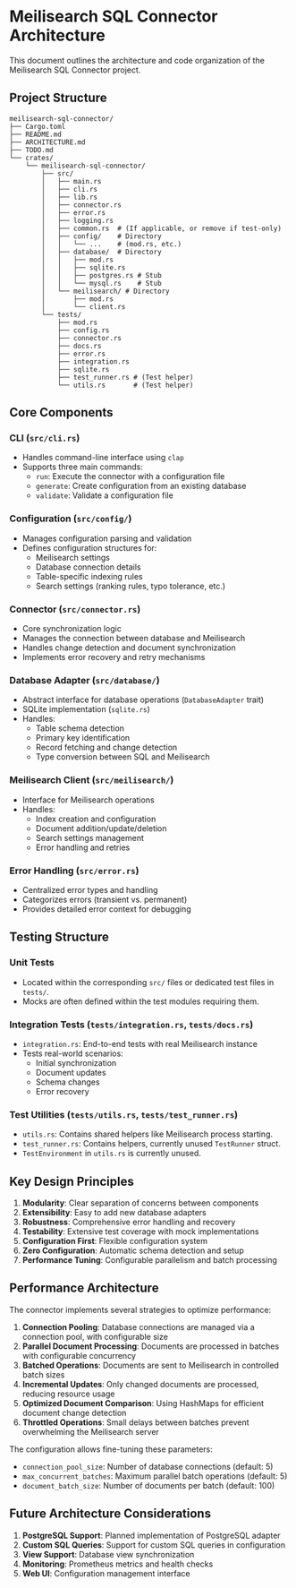 # Meilisearch SQL Connector Architecture

This document outlines the architecture and code organization of the Meilisearch SQL Connector project.

## Project Structure

```
meilisearch-sql-connector/
├── Cargo.toml
├── README.md
├── ARCHITECTURE.md
├── TODO.md
└── crates/
    └── meilisearch-sql-connector/
        ├── src/
        │   ├── main.rs
        │   ├── cli.rs
        │   ├── lib.rs
        │   ├── connector.rs
        │   ├── error.rs
        │   ├── logging.rs
        │   ├── common.rs  # (If applicable, or remove if test-only)
        │   ├── config/    # Directory
        │   │   └── ...    # (mod.rs, etc.)
        │   ├── database/  # Directory
        │   │   ├── mod.rs
        │   │   ├── sqlite.rs
        │   │   ├── postgres.rs # Stub
        │   │   └── mysql.rs    # Stub
        │   └── meilisearch/ # Directory
        │       ├── mod.rs
        │       └── client.rs
        └── tests/
            ├── mod.rs
            ├── config.rs
            ├── connector.rs
            ├── docs.rs
            ├── error.rs
            ├── integration.rs
            ├── sqlite.rs
            ├── test_runner.rs # (Test helper)
            └── utils.rs       # (Test helper)
```

## Core Components

### CLI (`src/cli.rs`)
- Handles command-line interface using `clap`
- Supports three main commands:
  - `run`: Execute the connector with a configuration file
  - `generate`: Create configuration from an existing database
  - `validate`: Validate a configuration file

### Configuration (`src/config/`)
- Manages configuration parsing and validation
- Defines configuration structures for:
  - Meilisearch settings
  - Database connection details
  - Table-specific indexing rules
  - Search settings (ranking rules, typo tolerance, etc.)

### Connector (`src/connector.rs`)
- Core synchronization logic
- Manages the connection between database and Meilisearch
- Handles change detection and document synchronization
- Implements error recovery and retry mechanisms

### Database Adapter (`src/database/`)
- Abstract interface for database operations (`DatabaseAdapter` trait)
- SQLite implementation (`sqlite.rs`)
- Handles:
  - Table schema detection
  - Primary key identification
  - Record fetching and change detection
  - Type conversion between SQL and Meilisearch

### Meilisearch Client (`src/meilisearch/`)
- Interface for Meilisearch operations
- Handles:
  - Index creation and configuration
  - Document addition/update/deletion
  - Search settings management
  - Error handling and retries

### Error Handling (`src/error.rs`)
- Centralized error types and handling
- Categorizes errors (transient vs. permanent)
- Provides detailed error context for debugging

## Testing Structure

### Unit Tests
- Located within the corresponding `src/` files or dedicated test files in `tests/`.
- Mocks are often defined within the test modules requiring them.

### Integration Tests (`tests/integration.rs`, `tests/docs.rs`)
- `integration.rs`: End-to-end tests with real Meilisearch instance
- Tests real-world scenarios:
  - Initial synchronization
  - Document updates
  - Schema changes
  - Error recovery

### Test Utilities (`tests/utils.rs`, `tests/test_runner.rs`)
- `utils.rs`: Contains shared helpers like Meilisearch process starting.
- `test_runner.rs`: Contains helpers, currently unused `TestRunner` struct.
- `TestEnvironment` in `utils.rs` is currently unused.

## Key Design Principles

1. **Modularity**: Clear separation of concerns between components
2. **Extensibility**: Easy to add new database adapters
3. **Robustness**: Comprehensive error handling and recovery
4. **Testability**: Extensive test coverage with mock implementations
5. **Configuration First**: Flexible configuration system
6. **Zero Configuration**: Automatic schema detection and setup
7. **Performance Tuning**: Configurable parallelism and batch processing

## Performance Architecture

The connector implements several strategies to optimize performance:

1. **Connection Pooling**: Database connections are managed via a connection pool, with configurable size
2. **Parallel Document Processing**: Documents are processed in batches with configurable concurrency
3. **Batched Operations**: Documents are sent to Meilisearch in controlled batch sizes
4. **Incremental Updates**: Only changed documents are processed, reducing resource usage
5. **Optimized Document Comparison**: Using HashMaps for efficient document change detection
6. **Throttled Operations**: Small delays between batches prevent overwhelming the Meilisearch server

The configuration allows fine-tuning these parameters:

- `connection_pool_size`: Number of database connections (default: 5)
- `max_concurrent_batches`: Maximum parallel batch operations (default: 5)
- `document_batch_size`: Number of documents per batch (default: 100)

## Future Architecture Considerations

1. **PostgreSQL Support**: Planned implementation of PostgreSQL adapter
2. **Custom SQL Queries**: Support for custom SQL queries in configuration
3. **View Support**: Database view synchronization
4. **Monitoring**: Prometheus metrics and health checks
5. **Web UI**: Configuration management interface 
